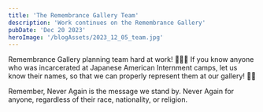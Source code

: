 ```yaml
---
title: 'The Remembrance Gallery Team'
description: 'Work continues on the Remembrance Gallery'
pubDate: 'Dec 20 2023'
heroImage: '/blogAssets/2023_12_05_team.jpg'
---
```


Remembrance Gallery planning team hard at work! 🤍🤍💭 
If you know anyone who was incarcerated at Japanese American Internment camps, let us know their names, so that we can properly represent them at our gallery! 🙌🏻 

Remember, Never Again is the message we stand by. Never Again for anyone, regardless of their race, nationality, or religion.